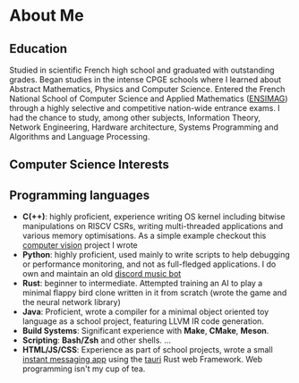 # About Me
## Education
Studied in scientific French high school and graduated with outstanding grades.
Began studies in the intense CPGE schools where I learned about Abstract Mathematics, Physics and Computer Science.
Entered the French National School of Computer Science and Applied Mathematics ([ENSIMAG](https://en.wikipedia.org/wiki/%C3%89cole_nationale_sup%C3%A9rieure_d%27informatique_et_de_math%C3%A9matiques_appliqu%C3%A9es_de_Grenoble)) through a highly selective and competitive nation-wide entrance exams. I had the chance to study, among other subjects, Information Theory, Network Engineering, Hardware architecture, Systems Programming and Algorithms and Language Processing.

## Computer Science Interests

## Programming languages

- **C(++)**: highly proficient, experience writing OS kernel including bitwise manipulations on RISCV CSRs, writing multi-threaded applications and various memory optimisations. As a simple example checkout this [computer vision](https://github.com/origaniels/pgm_image_processing) project I wrote
- **Python**: highly proficient, used mainly to write scripts to help debugging or performance monitoring, and not as full-fledged applications. I do own and maintain an old [discord music bot](https://github.com/origaniels/rem)
- **Rust**: beginner to intermediate. Attempted training an AI to play a minimal flappy bird clone written in it from scratch (wrote the game and the neural network library)
- **Java**: Proficient, wrote a compiler for a minimal object oriented toy language as a school project, featuring LLVM IR code generation.
- **Build Systems**: Significant experience with **Make**, **CMake**, **Meson**.
- **Scripting**: **Bash/Zsh** and other shells.
  ...
- **HTML/JS/CSS**: Experience as part of school projects, wrote a small [instant messaging app](https://github.com/orgs/54giri-studios/repositories) using the [tauri](https://github.com/tauri-apps/tauri) Rust web Framework. Web programming isn't my cup of tea.

<!--
**origaniels/origaniels** is a ✨ _special_ ✨ repository because its `README.md` (this file) appears on your GitHub profile.

Here are some ideas to get you started:

- 🔭 I’m currently working on ...
- 🌱 I’m currently learning ...
- 👯 I’m looking to collaborate on ...
- 🤔 I’m looking for help with ...
- 💬 Ask me about ...
- 📫 How to reach me: ...
- 😄 Pronouns: ...
- ⚡ Fun fact: ...
-->
